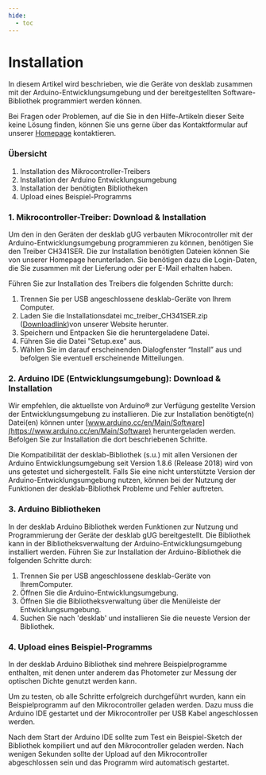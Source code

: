 ```yaml
---
hide:
  - toc
---
```


# Installation

In diesem Artikel wird beschrieben, wie die Geräte von desklab zusammen mit der Arduino-Entwicklungsumgebung und der bereitgestellten Software-Bibliothek programmiert werden können.

Bei Fragen oder Problemen, auf die Sie in den Hilfe-Artikeln dieser Seite keine Lösung finden, können Sie uns gerne über das Kontaktformular auf unserer [Homepage](www.desk-lab.de) kontaktieren.

### Übersicht

1. Installation des Mikrocontroller-Treibers
2. Installation der Arduino Entwicklungsumgebung
3. Installation der benötigten Bibliotheken
4. Upload eines Beispiel-Programms


### 1. Mikrocontroller-Treiber: Download & Installation

Um den in den Geräten der desklab gUG verbauten Mikrocontroller mit der Arduino-Entwicklungsumgebung programmieren zu können, benötigen Sie den Treiber CH341SER. Die zur Installation benötigten Dateien können Sie von unserer Homepage herunterladen. Sie benötigen dazu die Login-Daten, die Sie zusammen mit der Lieferung oder per E-Mail erhalten haben.

Führen Sie zur Installation des Treibers die folgenden Schritte durch:

1. Trennen Sie per USB angeschlossene desklab-Geräte von Ihrem Computer.
2. Laden Sie die Installationsdatei mc_treiber_CH341SER.zip ([Downloadlink](https://desk-lab.de/documents/66/mc-treiber_CH341SER.zip))von unserer Website herunter.
3. Speichern und Entpacken Sie die heruntergeladene Datei.
4. Führen Sie die Datei "Setup.exe" aus.
5. Wählen Sie im darauf erscheinenden Dialogfenster “Install” aus und befolgen Sie eventuell erscheinende Mitteilungen.


### 2. Arduino IDE (Entwicklungsumgebung): Download & Installation

Wir empfehlen, die aktuellste von Arduino® zur Verfügung gestellte Version der Entwicklungsumgebung zu installieren. Die zur Installation benötigte(n) Datei(en) können unter [www.arduino.cc/en/Main/Software](https://www.arduino.cc/en/Main/Software) heruntergeladen werden. Befolgen Sie zur Installation die dort beschriebenen Schritte. 

Die Kompatibilität der desklab-Bibliothek (s.u.) mit allen Versionen der Arduino Entwicklungsumgebung seit Version 1.8.6 (Release 2018) wird von uns getestet und sichergestellt. Falls Sie eine nicht unterstützte Version der Arduino-Entwicklungsumgebung nutzen, können bei der Nutzung der Funktionen der desklab-Bibliothek Probleme und Fehler auftreten.


### 3. Arduino Bibliotheken

In der desklab Arduino Bibliothek werden Funktionen zur Nutzung und Programmierung der Geräte der desklab gUG bereitgestellt. Die Bibliothek kann in der Bibliotheksverwaltung der Arduino-Entwicklungsumgebung installiert werden. Führen Sie zur Installation der Arduino-Bibliothek die folgenden Schritte durch:

1. Trennen Sie per USB angeschlossene desklab-Geräte von IhremComputer.
2. Öffnen Sie die Arduino-Entwicklungsumgebung.
3. Öffnen Sie die Bibliotheksverwaltung über die Menüleiste der Entwicklungsumgebung.
4. Suchen Sie nach 'desklab' und installieren Sie die neueste Version der Bibliothek.


### 4. Upload eines Beispiel-Programms

In der desklab Arduino Bibliothek sind mehrere Beispielprogramme enthalten, mit denen unter anderem das Photometer zur Messung der optischen Dichte genutzt werden kann.

Um zu testen, ob alle Schritte erfolgreich durchgeführt wurden, kann ein Beispielprogramm auf den Mikrocontroller geladen werden. Dazu muss die Arduino IDE gestartet und der Mikrocontroller per USB Kabel angeschlossen werden.

Nach dem Start der Arduino IDE sollte zum Test ein Beispiel-Sketch der Bibliothek kompiliert und auf den Mikrocontroller geladen werden. Nach wenigen Sekunden sollte der Upload auf den Mikrocontroller abgeschlossen sein und das Programm wird automatisch gestartet.